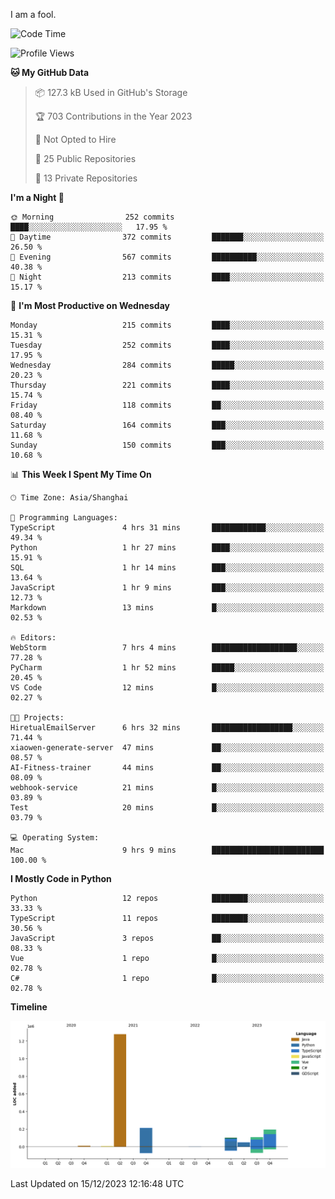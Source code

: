 I am a fool.

<!--START_SECTION:waka-->
![Code Time](http://img.shields.io/badge/Code%20Time-980%20hrs%2028%20mins-blue)

![Profile Views](http://img.shields.io/badge/Profile%20Views-0-blue)

**🐱 My GitHub Data** 

> 📦 127.3 kB Used in GitHub's Storage 
 > 
> 🏆 703 Contributions in the Year 2023
 > 
> 🚫 Not Opted to Hire
 > 
> 📜 25 Public Repositories 
 > 
> 🔑 13 Private Repositories 
 > 
**I'm a Night 🦉** 

```text
🌞 Morning                252 commits         ████░░░░░░░░░░░░░░░░░░░░░   17.95 % 
🌆 Daytime                372 commits         ███████░░░░░░░░░░░░░░░░░░   26.50 % 
🌃 Evening                567 commits         ██████████░░░░░░░░░░░░░░░   40.38 % 
🌙 Night                  213 commits         ████░░░░░░░░░░░░░░░░░░░░░   15.17 % 
```
📅 **I'm Most Productive on Wednesday** 

```text
Monday                   215 commits         ████░░░░░░░░░░░░░░░░░░░░░   15.31 % 
Tuesday                  252 commits         ████░░░░░░░░░░░░░░░░░░░░░   17.95 % 
Wednesday                284 commits         █████░░░░░░░░░░░░░░░░░░░░   20.23 % 
Thursday                 221 commits         ████░░░░░░░░░░░░░░░░░░░░░   15.74 % 
Friday                   118 commits         ██░░░░░░░░░░░░░░░░░░░░░░░   08.40 % 
Saturday                 164 commits         ███░░░░░░░░░░░░░░░░░░░░░░   11.68 % 
Sunday                   150 commits         ███░░░░░░░░░░░░░░░░░░░░░░   10.68 % 
```


📊 **This Week I Spent My Time On** 

```text
🕑︎ Time Zone: Asia/Shanghai

💬 Programming Languages: 
TypeScript               4 hrs 31 mins       ████████████░░░░░░░░░░░░░   49.34 % 
Python                   1 hr 27 mins        ████░░░░░░░░░░░░░░░░░░░░░   15.91 % 
SQL                      1 hr 14 mins        ███░░░░░░░░░░░░░░░░░░░░░░   13.64 % 
JavaScript               1 hr 9 mins         ███░░░░░░░░░░░░░░░░░░░░░░   12.73 % 
Markdown                 13 mins             █░░░░░░░░░░░░░░░░░░░░░░░░   02.53 % 

🔥 Editors: 
WebStorm                 7 hrs 4 mins        ███████████████████░░░░░░   77.28 % 
PyCharm                  1 hr 52 mins        █████░░░░░░░░░░░░░░░░░░░░   20.45 % 
VS Code                  12 mins             █░░░░░░░░░░░░░░░░░░░░░░░░   02.27 % 

🐱‍💻 Projects: 
HiretualEmailServer      6 hrs 32 mins       ██████████████████░░░░░░░   71.44 % 
xiaowen-generate-server  47 mins             ██░░░░░░░░░░░░░░░░░░░░░░░   08.57 % 
AI-Fitness-trainer       44 mins             ██░░░░░░░░░░░░░░░░░░░░░░░   08.09 % 
webhook-service          21 mins             █░░░░░░░░░░░░░░░░░░░░░░░░   03.89 % 
Test                     20 mins             █░░░░░░░░░░░░░░░░░░░░░░░░   03.79 % 

💻 Operating System: 
Mac                      9 hrs 9 mins        █████████████████████████   100.00 % 
```

**I Mostly Code in Python** 

```text
Python                   12 repos            ████████░░░░░░░░░░░░░░░░░   33.33 % 
TypeScript               11 repos            ████████░░░░░░░░░░░░░░░░░   30.56 % 
JavaScript               3 repos             ██░░░░░░░░░░░░░░░░░░░░░░░   08.33 % 
Vue                      1 repo              █░░░░░░░░░░░░░░░░░░░░░░░░   02.78 % 
C#                       1 repo              █░░░░░░░░░░░░░░░░░░░░░░░░   02.78 % 
```



**Timeline**

![Lines of Code chart](https://raw.githubusercontent.com/VeejaLiu/VeejaLiu/master/assets/bar_graph.png)


 Last Updated on 15/12/2023 12:16:48 UTC
<!--END_SECTION:waka-->
